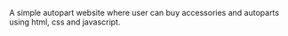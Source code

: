 A simple autopart website where user can buy accessories and autoparts using html, css and javascript.

